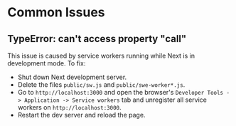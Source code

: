 # Common Issues

## TypeError: can't access property "call"

This issue is caused by service workers running while Next is in development mode. To fix:

- Shut down Next development server.
- Delete the files `public/sw.js` and `public/swe-worker*.js`.
- Go to `http://localhost:3000` and open the browser's `Developer Tools -> Application -> Service workers` tab and unregister all service workers on `http://localhost:3000`.
- Restart the dev server and reload the page.
